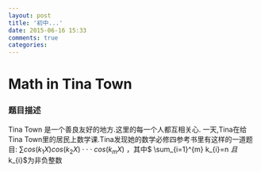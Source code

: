 ```yaml
---
layout: post
title: '初中...'
date: 2015-06-16 15:33
comments: true
categories: 
---
```

# Math in Tina Town
### 题目描述
	
Tina Town 是一个善良友好的地方.这里的每一个人都互相关心.
一天,Tina在给Tina Town里的居民上数学课.Tina发现她的数学必修四参考书里有这样的一道题目:
	$\sum cos(k_{1}X)cos(k_{2}X) \cdot \cdot \cdot cos(k_{m}X)$ ，其中$ \sum_{i=1}^{m} k_{i}=n $且$k_{i}$为非负整数